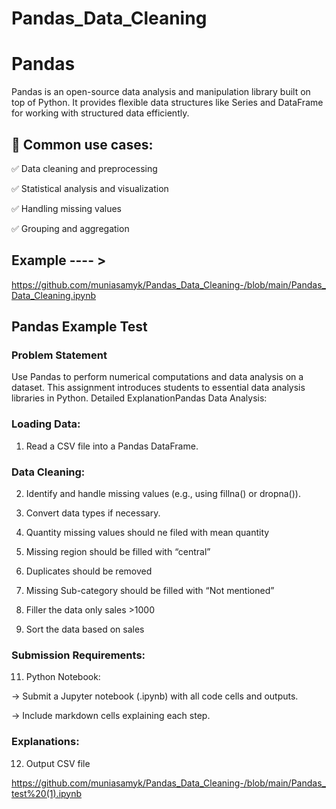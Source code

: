 # Pandas_Data_Cleaning
# Pandas
Pandas is an open-source data analysis and manipulation library built on top of Python. It provides flexible data structures like Series and DataFrame for working with structured data efficiently.

## 🔹 Common use cases:

✅ Data cleaning and preprocessing

✅ Statistical analysis and visualization

✅ Handling missing values

✅ Grouping and aggregation

## Example ---- > 

https://github.com/muniasamyk/Pandas_Data_Cleaning-/blob/main/Pandas_Data_Cleaning.ipynb

## Pandas Example Test

### Problem Statement 

Use Pandas to perform numerical computations and data analysis on a dataset. This 
assignment introduces students to essential data analysis libraries in Python. 
Detailed ExplanationPandas Data Analysis: 

### Loading Data: 

1) Read a CSV file into a Pandas DataFrame. 

### Data Cleaning: 

2) Identify and handle missing values (e.g., using fillna() or dropna()). 

3) Convert data types if necessary. 

4) Quantity missing values should ne filed with mean quantity 

5) Missing region should be filled with “central” 

6) Duplicates should be removed 

7) Missing Sub-category should be filled with “Not mentioned” 

8) Filler the data only sales >1000 

9) Sort the data based on sales 

### Submission Requirements: 
11) Python Notebook: 

-> Submit a Jupyter notebook (.ipynb) with all code cells and outputs. 

-> Include markdown cells explaining each step. 

### Explanations: 

12) Output CSV file 

https://github.com/muniasamyk/Pandas_Data_Cleaning-/blob/main/Pandas_test%20(1).ipynb
